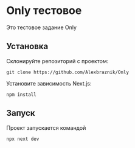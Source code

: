# Only тестовое

Это тестовое задание Only

## Установка

Склонируйте репозиторий с проектом:

`git clone https://github.com/Alexbraznik/Only`

Установите зависимость Next.js:

`npm install`

## Запуск

Проект запускается командой

`npx next dev`

